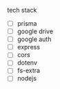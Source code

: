 tech stack

- [ ] prisma
- [ ] google drive
- [ ] google auth
- [ ] express
- [ ] cors
- [ ] dotenv
- [ ] fs-extra
- [ ] nodejs
